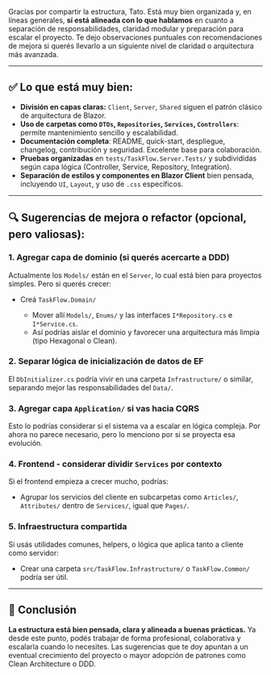 Gracias por compartir la estructura, Tato. Está muy bien organizada y, en líneas generales, **sí está alineada con lo que hablamos** en cuanto a separación de responsabilidades, claridad modular y preparación para escalar el proyecto. Te dejo observaciones puntuales con recomendaciones de mejora si querés llevarlo a un siguiente nivel de claridad o arquitectura más avanzada.

---

## ✅ Lo que está muy bien:

- **División en capas claras:** `Client`, `Server`, `Shared` siguen el patrón clásico de arquitectura de Blazor.
- **Uso de carpetas como `DTOs`, `Repositories`, `Services`, `Controllers`**: permite mantenimiento sencillo y escalabilidad.
- **Documentación completa**: README, quick-start, despliegue, changelog, contribución y seguridad. Excelente base para colaboración.
- **Pruebas organizadas** en `tests/TaskFlow.Server.Tests/` y subdivididas según capa lógica (Controller, Service, Repository, Integration).
- **Separación de estilos y componentes en Blazor Client** bien pensada, incluyendo `UI`, `Layout`, y uso de `.css` específicos.

---

## 🔍 Sugerencias de mejora o refactor (opcional, pero valiosas):

### 1. **Agregar capa de dominio (si querés acercarte a DDD)**

Actualmente los `Models/` están en el `Server`, lo cual está bien para proyectos simples. Pero si querés crecer:

- Creá `TaskFlow.Domain/`

  - Mover allí `Models/`, `Enums/` y las interfaces `I*Repository.cs` e `I*Service.cs`.
  - Así podrías aislar el dominio y favorecer una arquitectura más limpia (tipo Hexagonal o Clean).

### 2. **Separar lógica de inicialización de datos de EF**

El `DbInitializer.cs` podría vivir en una carpeta `Infrastructure/` o similar, separando mejor las responsabilidades del `Data/`.

### 3. **Agregar capa `Application/` si vas hacia CQRS**

Esto lo podrías considerar si el sistema va a escalar en lógica compleja. Por ahora no parece necesario, pero lo menciono por si se proyecta esa evolución.

### 4. **Frontend - considerar dividir `Services` por contexto**

Si el frontend empieza a crecer mucho, podrías:

- Agrupar los servicios del cliente en subcarpetas como `Articles/`, `Attributes/` dentro de `Services/`, igual que `Pages/`.

### 5. **Infraestructura compartida**

Si usás utilidades comunes, helpers, o lógica que aplica tanto a cliente como servidor:

- Crear una carpeta `src/TaskFlow.Infrastructure/` o `TaskFlow.Common/` podría ser útil.

---

## 📌 Conclusión

**La estructura está bien pensada, clara y alineada a buenas prácticas.** Ya desde este punto, podés trabajar de forma profesional, colaborativa y escalarla cuando lo necesites. Las sugerencias que te doy apuntan a un eventual crecimiento del proyecto o mayor adopción de patrones como Clean Architecture o DDD.

